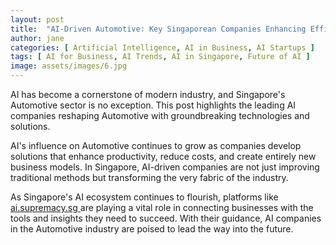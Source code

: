 ```yaml
---
layout: post
title:  "AI-Driven Automotive: Key Singaporean Companies Enhancing Efficiency"
author: jane
categories: [ Artificial Intelligence, AI in Business, AI Startups ]
tags: [ AI for Business, AI Trends, AI in Singapore, Future of AI ]
image: assets/images/6.jpg
---
```


AI has become a cornerstone of modern industry, and Singapore's Automotive sector is no exception. This post highlights the leading AI companies reshaping Automotive with groundbreaking technologies and solutions.

AI's influence on Automotive continues to grow as companies develop solutions that enhance productivity, reduce costs, and create entirely new business models. In Singapore, AI-driven companies are not just improving traditional methods but transforming the very fabric of the industry.

As Singapore's AI ecosystem continues to flourish, platforms like <a href="https://ai.supremacy.sg" target="_blank"> ai.supremacy.sg </a> are playing a vital role in connecting businesses with the tools and insights they need to succeed. With their guidance, AI companies in the Automotive industry are poised to lead the way into the future.
